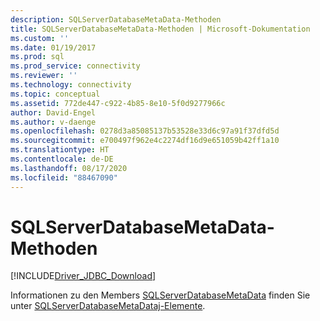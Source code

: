 ```yaml
---
description: SQLServerDatabaseMetaData-Methoden
title: SQLServerDatabaseMetaData-Methoden | Microsoft-Dokumentation
ms.custom: ''
ms.date: 01/19/2017
ms.prod: sql
ms.prod_service: connectivity
ms.reviewer: ''
ms.technology: connectivity
ms.topic: conceptual
ms.assetid: 772de447-c922-4b85-8e10-5f0d9277966c
author: David-Engel
ms.author: v-daenge
ms.openlocfilehash: 0278d3a85085137b53528e33d6c97a91f37dfd5d
ms.sourcegitcommit: e700497f962e4c2274df16d9e651059b42ff1a10
ms.translationtype: HT
ms.contentlocale: de-DE
ms.lasthandoff: 08/17/2020
ms.locfileid: "88467090"
---
```

# <a name="sqlserverdatabasemetadata-methods"></a>SQLServerDatabaseMetaData-Methoden
[!INCLUDE[Driver_JDBC_Download](../../../includes/driver_jdbc_download.md)]

  Informationen zu den Members [SQLServerDatabaseMetaData](../../../connect/jdbc/reference/sqlserverdatabasemetadata-class.md) finden Sie unter [SQLServerDatabaseMetaDataj-Elemente](../../../connect/jdbc/reference/sqlserverdatabasemetadata-members.md).  
  
  
